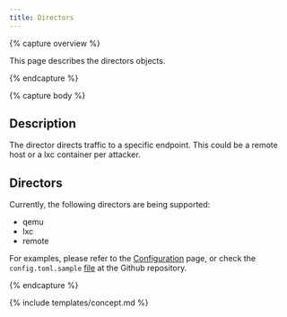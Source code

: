 ```yaml
---
title: Directors
---
```


{% capture overview %}

This page describes the directors objects.

{% endcapture %}

{% capture body %}

## Description
The director directs traffic to a specific endpoint. This could be a remote host or a lxc container per attacker.

## Directors

Currently, the following directors are being supported:

* qemu
* lxc
* remote

For examples, please refer to the [Configuration](/docs/config/directors/lxc/) page, or check the `config.toml.sample` [file](https://github.com/honeytrap/honeytrap/blob/master/config.toml.sample) at the Github repository.

{% endcapture %}


{% include templates/concept.md %}
